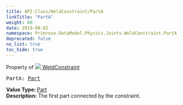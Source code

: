 ```yaml
---
title: API:Class/WeldConstraint/PartA
linkTitle: "PartA"
weight: 80
date: 2019-08-02
namespace: Primrose.DataModel.Physics.Joints.WeldConstraint.PartA
deprecated: false
no_list: true
toc_hide: true
---
```

Property of <a href="/docs/api-reference/Class/WeldConstraint"><img src="/icons/silk/link.png"/>&nbsp;WeldConstraint</a>
<pre class="method-declaration">
PartA: <a class="type" href="/docs/api-reference/Class/Part">Part</a></pre>
<b>Value Type: </b>
<a class="type" href="/docs/api-reference/Class/Part">Part</a>
<br/>
<b>Description: </b>
The first part connected by the constraint.

